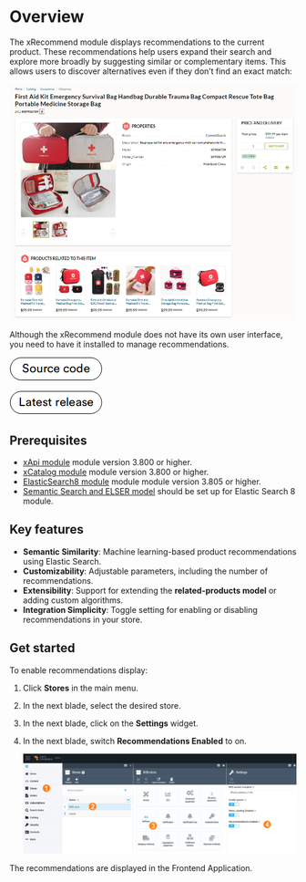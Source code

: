 
# Overview

The xRecommend module displays recommendations to the current product. These recommendations help users expand their search and explore more broadly by suggesting similar or complementary items. This allows users to discover alternatives even if they don’t find an exact match:

![Recommendations](media/recommendations.png)

Although the xRecommend module does not have its own user interface, you need to have it installed to manage recommendations. 

[![Source code](media/source_code.png)](https://github.com/VirtoCommerce/vc-module-x-recommend)

[![Download](media/latest_release.png)](https://github.com/VirtoCommerce/vc-module-x-recommend/releases)

## Prerequisites

* [xApi module](https://github.com/VirtoCommerce/vc-module-x-api) module version 3.800 or higher.
* [xCatalog module](https://github.com/VirtoCommerce/vc-module-x-catalog) module version 3.800 or higher.
* [ElasticSearch8 module](https://github.com/VirtoCommerce/vc-module-elastic-search-8) module module version 3.805 or higher.
* [Semantic Search and ELSER model](https://github.com/VirtoCommerce/vc-module-elastic-search-8?tab=readme-ov-file#semantic-search-and-elser-model-setup) should be set up for Elastic Search 8 module.

## Key features

* **Semantic Similarity**: Machine learning-based product recommendations using Elastic Search.
* **Customizability**: Adjustable parameters, including the number of recommendations.
* **Extensibility**: Support for extending the **related-products model** or adding custom algorithms.
* **Integration Simplicity**: Toggle setting for enabling or disabling recommendations in your store.

## Get started

To enable recommendations display:

1. Click **Stores** in the main menu.
1. In the next blade, select the desired store.
1. In the next blade, click on the **Settings** widget.
1. In the next blade, switch **Recommendations Enabled** to on.

    ![Recommendations on](media/enable-recommendations.png)

The recommendations are displayed in the Frontend Application.
